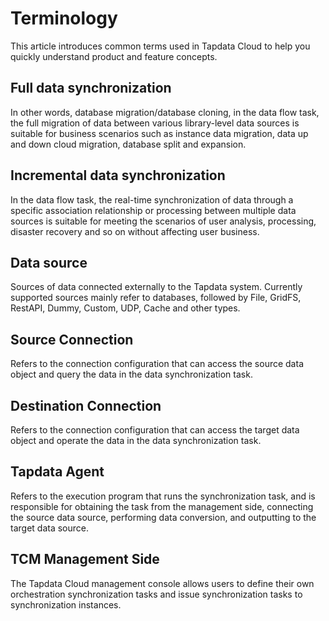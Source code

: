 # Terminology

This article introduces common terms used in Tapdata Cloud to help you quickly understand product and feature concepts.

## Full data synchronization

In other words, database migration/database cloning, in the data flow task, the full migration of data between various library-level data sources is suitable for business scenarios such as instance data migration, data up and down cloud migration, database split and expansion.

## Incremental data synchronization

In the data flow task, the real-time synchronization of data through a specific association relationship or processing between multiple data sources is suitable for meeting the scenarios of user analysis, processing, disaster recovery and so on without affecting user business.

## Data source

Sources of data connected externally to the Tapdata system. Currently supported sources mainly refer to databases, followed by File, GridFS, RestAPI, Dummy, Custom, UDP, Cache and other types.

## Source Connection

Refers to the connection configuration that can access the source data object and query the data in the data synchronization task.

## Destination Connection

Refers to the connection configuration that can access the target data object and operate the data in the data synchronization task.

## Tapdata Agent

Refers to the execution program that runs the synchronization task, and is responsible for obtaining the task from the management side, connecting the source data source, performing data conversion, and outputting to the target data source.

## TCM Management Side

The Tapdata Cloud management console allows users to define their own orchestration synchronization tasks and issue synchronization tasks to synchronization instances.
